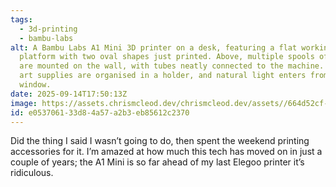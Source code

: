 ```yaml
---
tags:
  - 3d-printing
  - bambu-labs
alt: A Bambu Labs A1 Mini 3D printer on a desk, featuring a flat working
  platform with two oval shapes just printed. Above, multiple spools of material
  are mounted on the wall, with tubes neatly connected to the machine. Nearby,
  art supplies are organised in a holder, and natural light enters from a
  window.
date: 2025-09-14T17:50:13Z
image: https://assets.chrismcleod.dev/chrismcleod.dev/assets//664d52cf-4fc9-4e53-a37d-acd7a1b2ce66.jpg
id: e0537061-33d8-4a57-a2b3-eb85612c2370
---
```


Did the thing I said I wasn’t going to do, then spent the weekend printing accessories for it. I’m amazed at how much this tech has moved on in just a couple of years; the A1 Mini is so far ahead of my last Elegoo printer it’s ridiculous.